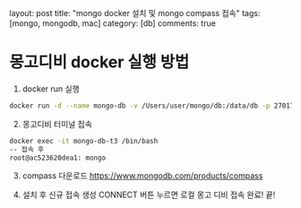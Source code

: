 layout: post
title: "mongo docker 설치 및 mongo compass 접속"
tags: [mongo, mongodb, mac]
category: [db]
comments: true

# 몽고디비 docker 실행 방법
1. docker run 실행
```sh
docker run -d --name mongo-db -v /Users/user/mongo/db:/data/db -p 27017:27017 mongo:4.2
```
2. 몽고디비 터미널 접속
```sh
docker exec -it mongo-db-t3 /bin/bash
-- 접속 후 
root@ac523620dea1: mongo
```

3. compass 다운로드
https://www.mongodb.com/products/compass

4. 설치 후 신규 접속 생성 CONNECT 버튼 누르면 로컬 몽고 디비 접속 완료! 끝! 

